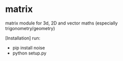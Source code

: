 # matrix
matrix module for 3d, 2D and vector maths (especially trigonometry/geometry)

[Installation]
run:
 - pip install noise
 - python setup.py
